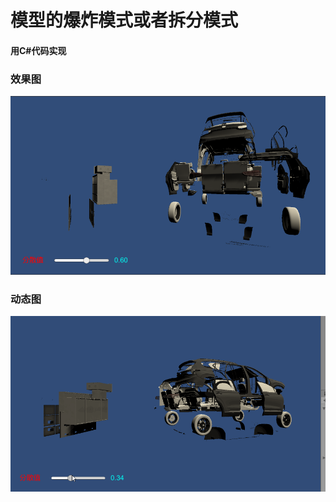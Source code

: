 # 模型的爆炸模式或者拆分模式
#### 用C#代码实现
### 效果图
![image](https://github.com/Emerson92/SplitMode/blob/master/Logo/Logo.png)
### 动态图
![image](https://github.com/Emerson92/SplitMode/blob/master/Logo/SplitShow.gif)
